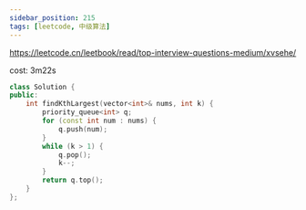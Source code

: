 ```yaml
---
sidebar_position: 215
tags: [leetcode, 中级算法]
---
```


https://leetcode.cn/leetbook/read/top-interview-questions-medium/xvsehe/

cost: 3m22s

```cpp
class Solution {
public:
    int findKthLargest(vector<int>& nums, int k) {
        priority_queue<int> q;
        for (const int num : nums) {
            q.push(num);
        }
        while (k > 1) {
            q.pop();
            k--;
        }
        return q.top();
    }
};
```
